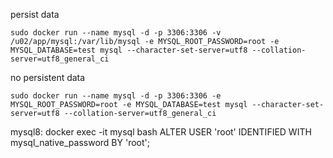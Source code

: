 
persist data

	sudo docker run --name mysql -d -p 3306:3306 -v /u02/app/mysql:/var/lib/mysql -e MYSQL_ROOT_PASSWORD=root -e MYSQL_DATABASE=test mysql --character-set-server=utf8 --collation-server=utf8_general_ci
	
no persistent data

	sudo docker run --name mysql -d -p 3306:3306 -e MYSQL_ROOT_PASSWORD=root -e MYSQL_DATABASE=test mysql --character-set-server=utf8 --collation-server=utf8_general_ci
		

mysql8:
	docker exec -it mysql bash
	ALTER USER 'root' IDENTIFIED WITH mysql_native_password BY 'root';
